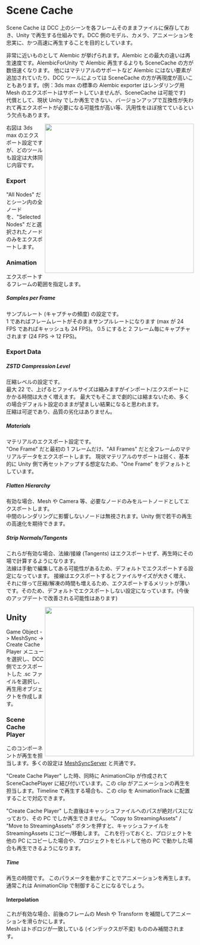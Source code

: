 # Scene Cache
Scene Cache は DCC 上のシーンを各フレームそのままファイルに保存しておき、Unity で再生する仕組みです。DCC 側のモデル、カメラ、アニメーションを忠実に、かつ高速に再生することを目的としています。  

非常に近いものとして Alembic が挙げられます。Alembic との最大の違いは再生速度です。AlembicForUnity で Alembic 再生するよりも SceneCache の方が数倍速くなります。
他にはマテリアルのサポートなど Alembic にはない要素が追加されていたり、DCC ツールによっては SceneCache の方が再現度が高いこともあります。(例：3ds max の標準の Alembic exporter はレンダリング用 Mesh のエクスポートはサポートしていませんが、SceneCache は可能です)  
代償として、現状 Unity でしか再生できない、バージョンアップで互換性が失われて再エクスポートが必要になる可能性が高い等、汎用性をほぼ捨てているという欠点もあります。

<img align="right" src="https://user-images.githubusercontent.com/1488611/64148178-93e43e00-ce5d-11e9-98c2-9a1629debc38.png" height=400>
右図は 3ds max のエクスポート設定ですが、どのツールも設定は大体同じ内容です。

### Export
"All Nodes" だとシーン内の全ノードを、"Selected Nodes" だと選択されたノードのみをエクスポートします。

### Animation
エクスポートするフレームの範囲を指定します。

##### Samples per Frame
サンプルレート (キャプチャの頻度) の設定です。  
1 であればフレームレートがそのままサンプルレートになります (max が 24 FPS であればキャッシュも 24 FPS)。
0.5 にすると 2 フレーム毎にキャプチャされます (24 FPS -> 12 FPS)。

### Export Data
##### ZSTD Compression Level
圧縮レベルの設定です。  
最大 22 で、上げるとファイルサイズは縮みますがインポート/エクスポートにかかる時間は大きく増えます。
最大でもそこまで劇的には縮まないため、多くの場合デフォルト設定のままが望ましい結果になると思われます。  
圧縮は可逆であり、品質の劣化はありません。

##### Materials
マテリアルのエクスポート設定です。  
"One Frame" だと最初の 1 フレームだけ、"All Frames" だと全フレームのマテリアルデータをエクスポートします。
現状マテリアルのサポートは弱く、基本的に Unity 側で再セットアップする想定なため、"One Frame" をデフォルトとしています。

##### Flatten Hierarchy
有効な場合、Mesh や Camera 等、必要なノードのみをルートノードとしてエクスポートします。  
中間のレンダリングに影響しないノードは無視されます。Unity 側で若干の再生の高速化を期待できます。

##### Strip Normals/Tangents
これらが有効な場合、法線/接線 (Tangents) はエクスポートせず、再生時にその場で計算するようになります。  
法線は手動で編集してある可能性があるため、デフォルトでエクスポートする設定になっています。
接線はエクスポートするとファイルサイズが大きく増え、それに伴って圧縮/解凍の時間も増えるため、エクスポートするメリットが薄いです。そのため、デフォルトでエクスポートしない設定になっています。(今後のアップデートで改善される可能性はあります)


<img align="right" src="https://user-images.githubusercontent.com/1488611/62694488-65ff0b80-ba0f-11e9-8d5e-404e632b0e9a.png" height=400>

## Unity
Game Object -> MeshSync -> Create Cache Player メニューを選択し、DCC 側でエクスポートした .sc ファイルを選択し、再生用オブジェクトを作成します。

### Scene Cache Player
このコンポーネントが再生を担当します。多くの設定は [MeshSyncServer](https://github.com/unity3d-jp/MeshSync#unity) と共通です。

"Create Cache Player" した時、同時に AnimationClip が作成されて SceneCachePlayer に結び付いています。この clip がアニメーションの再生を担当します。Timeline で再生する場合も、この clip を AnimationTrack に配置することで対応できます。

"Create Cache Player" した直後はキャッシュファイルへのパスが絶対パスになっており、その PC でしか再生できません。
"Copy to StreamingAssets" / "Move to StreamingAssets" ボタンを押すと、キャッシュファイルを StreamingAssets にコピー/移動します。
これを行っておくと、プロジェクトを他の PC にコピーした場合や、プロジェクトをビルドして他の PC で動かした場合も再生できるようになります。

##### Time
再生の時間です。
このパラメータを動かすことでアニメーションを再生します。
通常これは AnimationClip で制御することになるでしょう。

#### Interpolation
これが有効な場合、前後のフレームの Mesh や Transform を補間してアニメーションを滑らかにします。  
Mesh はトポロジが一致している (インデックスが不変) もののみ補間されます。
